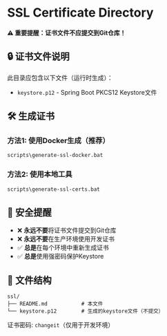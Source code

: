 # SSL Certificate Directory

**⚠️ 重要提醒：证书文件不应提交到Git仓库！**

## 🔒 证书文件说明

此目录应包含以下文件（运行时生成）：
- `keystore.p12` - Spring Boot PKCS12 Keystore文件

## 🛠️ 生成证书

### 方法1: 使用Docker生成（推荐）
```bash
scripts\generate-ssl-docker.bat
```

### 方法2: 使用本地工具
```bash
scripts\generate-ssl-certs.bat
```

## 🚨 安全提醒

- ❌ **永远不要**将证书文件提交到Git仓库
- ❌ **永远不要**在生产环境使用开发证书
- ✅ **总是**在每个环境中重新生成证书
- ✅ **总是**使用强密码保护Keystore

## 📂 文件结构
```
ssl/
├── README.md           # 本文件
└── keystore.p12        # 生成的keystore文件（不提交）
```

证书密码: `changeit`（仅用于开发环境） 